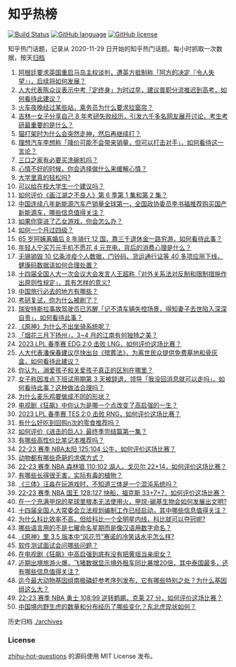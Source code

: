 # 知乎热榜
[![Build Status](https://github.com/ToWeLong/zhihu-hot-questions/workflows/CI/badge.svg)](https://github.com/ToWeLong/zhihu-hot-questions/actions)
[![GitHub language](https://img.shields.io/badge/language-golang-orange.svg)](https://golang.org/)
[![GitHub license](https://img.shields.io/github/license/ToWeLong/zhihu-hot-questions)](https://github.com/ToWeLong/zhihu-hot-questions/blob/main/LICENSE)

知乎热门话题，记录从 2020-11-29 日开始的知乎热门话题。每小时抓取一次数据，按天[归档](./archives)

<!-- BEGIN -->

1. [阿根廷要求英国重启马岛主权谈判，遭英方抵制称「阿方的决定『令人失望』」，后续将如何发展？](https://www.zhihu.com/question/587323778)
1. [人大代表陈众议表示中考「定终身」为时过早，建议普职分流推迟到高考，如何看待此建议？](https://www.zhihu.com/question/587481410)
1. [火车夜晚经过某些站，乘务员为什么要求拉窗帘？](https://www.zhihu.com/question/566158526)
1. [吉林一女子分享自己 8 年考研失败经历，引发六千多名网友展开讨论，考生考研最重要的是什么？](https://www.zhihu.com/question/587326646)
1. [猫打架时为什么会突然走神，然后再继续打？](https://www.zhihu.com/question/586490174)
1. [理想汽车李想称「降价可能不会带来销量，但可以打击对手」，如何看待这一言论？](https://www.zhihu.com/question/587395982)
1. [三口之家有必要买洗碗机吗？](https://www.zhihu.com/question/550452975)
1. [心情不好的时候，你会选择做什么来缓解心情？](https://www.zhihu.com/question/586611305)
1. [大学里真的轻松吗?](https://www.zhihu.com/question/587031494)
1. [可以给在校大学生一个建议吗？](https://www.zhihu.com/question/377176699)
1. [如何评价《画江湖之不良人》第 6 季第 1 集和第 2 集？](https://www.zhihu.com/question/587069335)
1. [中国连续八年新能源汽车产销量全球第一，全国政协委员李书福推荐购买国产新能源车，哪些信息值得关注？](https://www.zhihu.com/question/587537284)
1. [如果你穿进了乙女游戏，你会怎么办？](https://www.zhihu.com/question/511876153)
1. [如何一个月过四级？](https://www.zhihu.com/question/453310099)
1. [65 岁阿姨离婚后 8 年骑行 12 国，靠三千退休金一路穷游，如何看待此事？](https://www.zhihu.com/question/587330772)
1. [年轻人宁买万元手机不愿花 4 元充电，背后的消费心理是什么？](https://www.zhihu.com/question/553849188)
1. [无锡销毁 10 亿条涉疫个人数据，门铃码、货运通行证等 40 多项应用下线，健康码数据该如何合理处置？](https://www.zhihu.com/question/587278658)
1. [十四届全国人大一次会议大会发言人王超称「对外关系法对反制和限制措施作出原则性规定」，具有怎样的意义?](https://www.zhihu.com/question/587499823)
1. [中国旅行必去的地方有哪些？](https://www.zhihu.com/question/60850613)
1. [考研复试，你为什么被刷了？](https://www.zhihu.com/question/516780771)
1. [瑞安特斯拉事故驾驶员已苏醒「记不清车辆失控场景，得知妻子去世陷入深深自责」，如何看待此事？](https://www.zhihu.com/question/587292455)
1. [《原神》为什么不出坐骑系统呢？](https://www.zhihu.com/question/530344939)
1. [「烟花三月下扬州」，3~4 月的江南有何独特之美？](https://www.zhihu.com/question/586924585)
1. [2023 LPL 春季赛 EDG 2:0 击败 LNG，如何评价这场比赛？](https://www.zhihu.com/question/587564675)
1. [人大代表潘保春建议尽快出台《殡葬法》，为离世民众提供免费墓地和骨灰盒，如何看待此建议？](https://www.zhihu.com/question/587476167)
1. [你认为，溺爱孩子和关爱孩子真正的区别在哪里？](https://www.zhihu.com/question/417457238)
1. [女子称因准点下班试用期第 3 天被辞退，领导「我没回消息就可以走吗」，如何看待此事？这种做法合理吗？](https://www.zhihu.com/question/587288580)
1. [为什么麦乐鸡要做成不同的形状？](https://www.zhihu.com/question/550565014)
1. [电视剧《狂飙》中你认为是哪一个点改变了高启强的一生？](https://www.zhihu.com/question/581122615)
1. [2023 LPL 春季赛 TES 2:0 击败 RNG，如何评价这场比赛？](https://www.zhihu.com/question/587540139)
1. [有什么好吃到回购n次的零食推荐吗？](https://www.zhihu.com/question/582946612)
1. [如何评价《进击的巨人》最终季完结篇第一集？](https://www.zhihu.com/question/587489207)
1. [有哪些高性价比笔记本推荐吗？](https://www.zhihu.com/question/586758783)
1. [22-23 赛季 NBA太阳 125:104 公牛，如何评价这场比赛？](https://www.zhihu.com/question/587475050)
1. [动物都有哪些奇葩的求偶方式？](https://www.zhihu.com/question/53266729)
1. [22-23 赛季 NBA 森林狼 110:102 湖人，戈贝尔 22+14，如何评价这场比赛？](https://www.zhihu.com/question/587487287)
1. [有哪些长得很无害，实际有毒的植物？](https://www.zhihu.com/question/587128031)
1. [《三体》汪淼在玩游戏时，不知道三体是一个混沌系统吗？](https://www.zhihu.com/question/583000214)
1. [22-23 赛季 NBA 国王 128:127 快船，福克斯 33+7+7，如何评价这场比赛？](https://www.zhihu.com/question/587487273)
1. [在一个充满甲烷的星球里根本无法使用火，甲烷-碳基生物会如何发展出文明?](https://www.zhihu.com/question/586772585)
1. [十四届全国人大常委会立法规划编制工作已经启动，其中哪些信息值得关注？](https://www.zhihu.com/question/587500122)
1. [为什么科比效率不高，但给科比一个全明星内线，科比就可以夺冠呢?](https://www.zhihu.com/question/587373540)
1. [哪些语言用的不是七曜命名星期而是像汉语用数字命名？](https://www.zhihu.com/question/587088048)
1. [《原神》里 3.5 版本中“风花节”赛诺的冷笑话水平怎么样?](https://www.zhihu.com/question/587303648)
1. [软件测试面试会问哪些问题？](https://www.zhihu.com/question/586812790)
1. [在电视剧《狂飙》中高启强到底有没有把黄瑶当亲闺女？](https://www.zhihu.com/question/581736914)
1. [近期出境旅游火爆，飞猪数据显示境外租车同比暴增20倍，其中泰国最多，还有哪些信息值得关注？](https://www.zhihu.com/question/587386373)
1. [迄今最大动物基因组南极磷虾参考序列发布，它有哪些特别之处？为什么基因组这么大？](https://www.zhihu.com/question/587275867)
1. [22-23 赛季 NBA 勇士 108:99 逆转鹈鹕，克莱 27 分，如何评价这场比赛？](https://www.zhihu.com/question/587484086)
1. [中国境内野生虎的数量和分布经历了哪些变化？东北虎现状如何？](https://www.zhihu.com/question/585536369)

<!-- END -->

历史归档 [./archives](./archives)


### License
[zhihu-hot-questions](https://github.com/towelong/zhihu-hot-questions) 的源码使用 MIT License 发布。